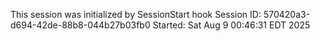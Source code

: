 This session was initialized by SessionStart hook
Session ID: 570420a3-d694-42de-88b8-044b27b03fb0
Started: Sat Aug  9 00:46:31 EDT 2025
